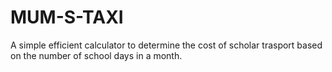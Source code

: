 # MUM-S-TAXI
A simple efficient calculator to determine the cost of scholar trasport based on the number of school days in a month.
